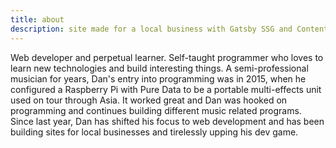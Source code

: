 ```yaml
---
title: about
description: site made for a local business with Gatsby SSG and Contentful
---
```




Web developer and perpetual learner.  Self-taught programmer who loves to learn new technologies and build interesting things. A semi-professional musician for years, Dan's entry into programming was in 2015, when he configured a Raspberry Pi with Pure Data to be a portable multi-effects unit used on tour through Asia.  It worked great and Dan was hooked on programming and continues building different music related programs.  Since last year, Dan has shifted his focus to web development and has been building sites for local businesses and tirelessly upping his dev game.